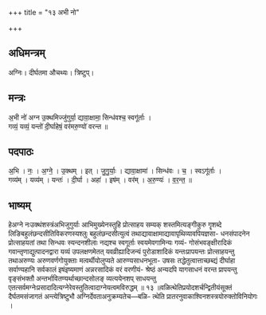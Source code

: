 +++
title = "१३ अभी नो"

+++
## अधिमन्त्रम्
अग्निः। दीर्घतमा औचथ्यः। त्रिष्टुप्।

## मन्त्रः
अ॒भी नो॑ अग्न उ॒क्थमिज्जु॑गुर्या॒ द्यावा॒क्षामा॒ सिन्ध॑वश्च॒ स्वगू॑र्ताः ।  
गव्यं॒ यव्यं॒ यन्तो॑ दी॒र्घाहेषं॒ वर॑मरु॒ण्यो॑ वरन्त ॥

## पदपाठः
अ॒भि । नः॒ । अ॒ग्ने॒ । उ॒क्थम् । इत् । जु॒गु॒र्याः॒ । द्यावा॒क्षामा॑ । सिन्ध॑वः । च॒ । स्वऽगू॑र्ताः ।  
गव्य॑म् । यव्य॑म् । यन्तः॑ । दी॒र्घा । अहा॑ । इष॑म् । वर॑म् । अ॒रु॒ण्यः॑ । व॒र॒न्त॒ ॥

## भाष्यम्
हेअग्ने नःउक्थंशस्त्रंअभिजुगुर्याः आभिमुख्येनस्तुहि प्रोत्साहय सम्यक् शस्तमित्यङ्गीकुरु गॄशब्दे लिङिबहुलंछन्दसीतिविकरणस्यश्लुः बहुलंछन्दसीत्युत्वं तथाद्यावाक्षामाद्यावापृथिव्यावपियज्ञसा- धनसंपादनेन प्रोत्साहयतां तथा सिन्धवः स्यन्दनशीलाः नद्यश्च स्वगूर्ताः स्वयमेवगामिन्यः गव्यं- गोसंभवङ्क्षीरादिकं गवान्तृणाद्युत्पादनद्वारा यव्यं उपलक्षणमेतत् यवव्रीह्यादिजन्यं पुरोडाशादिकं यन्तःप्रापयन्तः प्रोत्साहयन्तु तथाअरुण्यः अरुणवर्णगोयुक्ताः मत्वर्थीयोलुप्यते आरुण्यसाधनभूता- उषसः तद्धेतुत्वात्ताच्छब्द्यं दीर्घाहा सर्वाण्यहानि सर्वकालं इषंइष्यमाणं अन्नरसादिकं वरं वरणीयं- श्रेष्ठं अन्यदपि यागसाधनं वरन्त प्रापयन्तु वृङ्संभक्तौ अन्तर्भावितण्यर्थाच्छान्दसोलङ् व्यत्ययेनशप् साधयन्तु एतत्सर्वमग्नेःप्रसादादित्यग्नेरेवस्तुतित्वादाग्नेयत्वमविरुद्धम् ॥ १३ ॥वळित्थेतिप्रयोदशर्चन्द्वितीयंसूक्तं दैर्घतमसंजागतं अन्त्येत्रिष्टुभौ अग्निर्देवताअनुक्रम्यतेच—बळि- त्थेति प्रातरनुवाकाश्विनशस्त्रयोरुक्तोविनियोगः ।